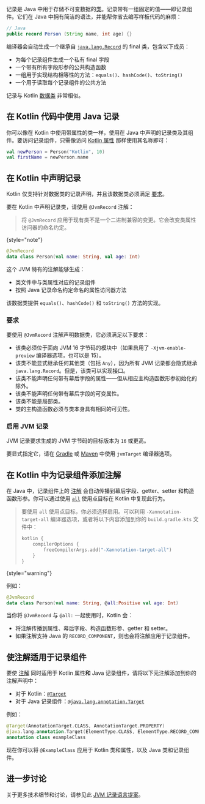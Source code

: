 [//]: # (title: 在 Kotlin 中使用 Java 记录)

记录是 Java 中用于存储不可变数据的[类](https://openjdk.java.net/jeps/395)。记录带有一组固定的值——即记录组件。它们在 Java 中拥有简洁的语法，并能帮你省去编写样板代码的麻烦：

```java
// Java
public record Person (String name, int age) {}
```

编译器会自动生成一个继承自 [`java.lang.Record`](https://docs.oracle.com/en/java/javase/16/docs/api/java.base/java/lang/Record.html) 的 final 类，包含以下成员：
* 为每个记录组件生成一个私有 final 字段
* 一个带有所有字段形参的公共构造函数
* 一组用于实现结构相等性的方法：`equals()`、`hashCode()`、`toString()`
* 一个用于读取每个记录组件的公共方法

记录与 Kotlin [数据类](data-classes.md) 非常相似。

## 在 Kotlin 代码中使用 Java 记录

你可以像在 Kotlin 中使用带属性的类一样，使用在 Java 中声明的记录类及其组件。要访问记录组件，只需像访问 [Kotlin 属性](properties.md) 那样使用其名称即可：

```kotlin
val newPerson = Person("Kotlin", 10)
val firstName = newPerson.name
```

## 在 Kotlin 中声明记录

Kotlin 仅支持针对数据类的记录声明，并且该数据类必须满足 [要求](#requirements)。

要在 Kotlin 中声明记录类，请使用 `@JvmRecord` 注解：

> 将 `@JvmRecord` 应用于现有类不是一个二进制兼容的变更。它会改变类属性访问器的命名约定。
>
{style="note"}

```kotlin
@JvmRecord
data class Person(val name: String, val age: Int)
```

这个 JVM 特有的注解能够生成：

* 类文件中与类属性对应的记录组件
* 按照 Java 记录命名约定命名的属性访问器方法

该数据类提供 `equals()`、`hashCode()` 和 `toString()` 方法的实现。

### 要求

要使用 `@JvmRecord` 注解声明数据类，它必须满足以下要求：

* 该类必须位于面向 JVM 16 字节码的模块中（如果启用了 `-Xjvm-enable-preview` 编译器选项，也可以是 15）。
* 该类不能显式继承任何其他类（包括 `Any`），因为所有 JVM 记录都会隐式继承 `java.lang.Record`。但是，该类可以实现接口。
* 该类不能声明任何带有幕后字段的属性——但从相应主构造函数形参初始化的除外。
* 该类不能声明任何带有幕后字段的可变属性。
* 该类不能是局部类。
* 类的主构造函数必须与类本身具有相同的可见性。

### 启用 JVM 记录

JVM 记录要求生成的 JVM 字节码的目标版本为 `16` 或更高。

要显式指定它，请在 [Gradle](gradle-compiler-options.md#attributes-specific-to-jvm) 或 [Maven](maven.md#attributes-specific-to-jvm) 中使用 `jvmTarget` 编译器选项。

## 在 Kotlin 中为记录组件添加注解

<primary-label ref="experimental-general"/>

在 Java 中，记录组件上的 [注解](annotations.md) 会自动传播到幕后字段、getter、setter 和构造函数形参。你可以通过使用 [`all`](annotations.md#all-meta-target) 使用点目标在 Kotlin 中复现此行为。

> 要使用 `all` 使用点目标，你必须选择启用。可以利用 `-Xannotation-target-all` 编译器选项，或者将以下内容添加到你的 `build.gradle.kts` 文件中：
>
> ```kotlin
> kotlin {
>     compilerOptions {
>         freeCompilerArgs.add("-Xannotation-target-all")
>     }
> }
> ```
>
{style="warning"}

例如：

```kotlin
@JvmRecord
data class Person(val name: String, @all:Positive val age: Int)
```

当你将 `@JvmRecord` 与 `@all:` 一起使用时，Kotlin 会：

* 将注解传播到属性、幕后字段、构造函数形参、getter 和 setter。
* 如果注解支持 Java 的 `RECORD_COMPONENT`，则也会将注解应用于记录组件。

## 使注解适用于记录组件

要使 [注解](annotations.md) 同时适用于 Kotlin 属性**和** Java 记录组件，请将以下元注解添加到你的注解声明中：

* 对于 Kotlin：[`@Target`](https://kotlinlang.org/api/latest/jvm/stdlib/kotlin.annotation/-target/index.html)
* 对于 Java 记录组件：[`@java.lang.annotation.Target`](https://docs.oracle.com/javase/8/docs/api/java/lang/annotation/Target.html)

例如：

```kotlin
@Target(AnnotationTarget.CLASS, AnnotationTarget.PROPERTY)
@java.lang.annotation.Target(ElementType.CLASS, ElementType.RECORD_COMPONENT)
annotation class exampleClass
```

现在你可以将 `@ExampleClass` 应用于 Kotlin 类和属性，以及 Java 类和记录组件。

## 进一步讨论

关于更多技术细节和讨论，请参见此 [JVM 记录语言提案](https://github.com/Kotlin/KEEP/blob/master/proposals/jvm-records.md)。